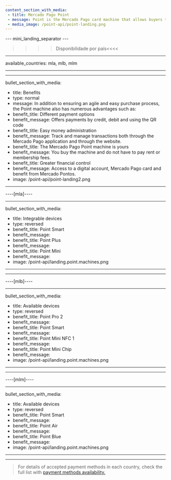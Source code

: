 ```yaml
---
content_section_with_media: 
 - title: Mercado Pago Point
 - message: Point is the Mercado Pago card machine that allows buyers to pay in person quickly and securely using credit or debit cards. Furthermore, using Point it is possible to offer quotes with no interest, in addition to all the benefits offered by Mercado Pago.
 - media_image: /point-api/point-landing.png
---
```


--- mini_landing_separator ---

>>>> Disponibilidade por país<<<<
---
available_countries: mla, mlb, mlm

---

---
bullet_section_with_media: 
 - title: Benefits
 - type: normal
 - message: In addition to ensuring an agile and easy purchase process, the Point machine also has numerous advantages such as:
 - benefit_title: Different payment options
 - benefit_message: Offers payments by credit, debit and using the QR code
 - benefit_title: Easy money administration
 - benefit_message: Track and manage transactions both through the Mercado Pago application and through the website.
 - benefit_title: The Mercado Pago Point machine is yours
 - benefit_message: You buy the machine and do not have to pay rent or membership fees.
 - benefit_title: Greater financial control
 - benefit_message: Access to a digital account, Mercado Pago card and benefit from Mercado Pontos.
 - image: /point-api/point-landing2.png
---

----[mla]----

---
bullet_section_with_media:
 - title: Integrable devices
 - type: reversed
 - benefit_title: Point Smart
 - benefit_message: 
 - benefit_title: Point Plus
 - benefit_message: 
 - benefit_title: Point Mini
 - benefit_message:
 - image: /point-api/landing.point.machines.png
---

------------


----[mlb]----

---
bullet_section_with_media: 
 - title: Available devices
 - type: reversed
 - benefit_title: Point Pro 2
 - benefit_message:
 - benefit_title: Point Smart
 - benefit_message:
 - benefit_title: Point Mini NFC 1
 - benefit_message: 
 - benefit_title: Point Mini Chip
 - benefit_message: 
 - image: /point-api/landing.point.machines.png
---

------------

----[mlm]----

---
bullet_section_with_media: 
 - title: Available devices
 - type: reversed
 - benefit_title: Point Smart
 - benefit_message: 
 - benefit_title: Point Air
 - benefit_message: 
 - benefit_title: Point Blue
 - benefit_message: 
 - image: /point-api/landing.point.machines.png
---

------------

> For details of accepted payment methods in each country, check the full list with [payment methods availability.](/developers/en/docs/sales-processing/payment-methods)